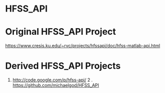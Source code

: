 HFSS_API
========

Original HFSS_API Project
=====
https://www.cresis.ku.edu/~rvc/projects/hfssapi/doc/hfss-matlab-api.html

Derived HFSS_API Projects
=====

1. http://code.google.com/p/hfss-api/
2 . https://github.com/michaelgod/HFSS_API
